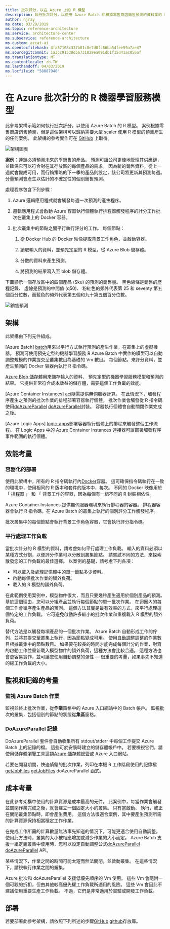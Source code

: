 ```yaml
---
title: 批次評分，以在 Azure 上的 R 模型
description: 執行批次評分，以使用 Azure Batch 和根據零售商店銷售預測的資料集的 R 模型。
author: njray
ms.date: 03/29/2019
ms.topic: reference-architecture
ms.service: architecture-center
ms.subservice: reference-architecture
ms.custom: azcat-ai
ms.openlocfilehash: 4fa57168c337b01c8e7d0fc86ba54fee59a7ae47
ms.sourcegitcommit: 1a3cc91530d56731029ea091db1f15d41ac056af
ms.translationtype: MT
ms.contentlocale: zh-TW
ms.lasthandoff: 04/03/2019
ms.locfileid: "58887948"
---
```

# <a name="batch-scoring-of-r-machine-learning-models-on-azure"></a>在 Azure 批次計分的 R 機器學習服務模型

此參考架構示範如何執行批次評分，以使用 Azure Batch 的 R 模型。 案例根據零售商店銷售預測，但是這個架構可以歸納需要大型 scaler 使用 R 模型的預測產生的任何案例。 此架構的參考實作可在 [GitHub][github] 上取得。

![架構圖表][0]

**案例**：連鎖必須預測未來的季銷售的產品。 預測可讓公司更佳地管理其供應鏈，並確保它可以符合對在其存放區的每個產品的需求。 因為新的銷售資料，從上一週就會變成可用，而行銷策略的下一季的產品則設定，該公司將更新其預測每週。 分量預測會產生以估計的不確定性的個別銷售預測。

處理程序包含下列步驟：

1. Azure 邏輯應用程式就會觸發每週一次預測的產生程序。

1. 邏輯應用程式會啟動 Azure 容器執行個體執行排程器觸發程序的計分工作批次在叢集上的 Docker 容器。

1. 批次叢集中的節點之間平行執行評分的工作。 每個節點：

    1. 從 Docker Hub 的 Docker 映像提取背景工作角色，並啟動容器。

    1. 讀取輸入的資料，並預先定型的 R 模型，從 Azure Blob 儲存體。

    1. 分數的資料來產生預測。

    1. 將預測的結果寫入至 blob 儲存體。

下圖顯示一個存放區中的四個產品 (Sku) 的預測的銷售量。 黑色線條是銷售的歷程記錄、 虛線是預測的中間值 (q50)、 粉紅色的頻外代表第 25 和 seventy 第五個百分位數，而藍色的頻外代表第五個和九十第五個百分位數。

![銷售預測][1]

## <a name="architecture"></a>架構

此架構由下列元件組成。

[Azure Batch] [ batch]用來以平行方式執行預測的產生作業，在叢集上的虛擬機器。 預測可使用預先定型的機器學習服務 R Azure Batch 中實作的模型可以自動調整規模的作業提交至叢集數目為基礎的 Vm 數目。 每個節點，來評分資料，並產生預測的 Docker 容器內執行 R 指令碼。

[Azure Blob 儲存體][ blob]用來儲存輸入的資料、 預先定型的機器學習服務模型和預測的結果。 它提供非常符合成本效益的儲存體，需要這個工作負載的效能。

[Azure Container Instances] [ aci]隨需提供無伺服器計算。 在此情況下，觸發程序產生之預測的批次作業的排程部署容器執行個體。 批次作業會觸發從 R 指令碼使用[doAzureParallel] [ doAzureParallel]封裝。 容器執行個體會自動關閉作業完成之後。

[Azure Logic Apps] [ logic-apps]部署容器執行個體上的排程來觸發整個工作流程。 在 Logic Apps 中的 Azure Container Instances 連接器可讓部署觸發程序事件範圍的執行個體。

## <a name="performance-considerations"></a>效能考量

### <a name="containerized-deployment"></a>容器化的部署

使用此架構中，所有的 R 指令碼執行內[Docker](https://www.docker.com/)容器。 這可確保指令碼執行在一致的環境中，使用相同的 R 版本和套件的版本中，每次。 不同的 Docker 映像用於 「 排程器 」 和 「 背景工作的容器，因為每個有一組不同的 R 封裝相依性。

Azure Container Instances 提供無伺服器環境來執行排程器的容器。 排程器容器會執行 R 指令碼，在 Azure Batch 的叢集上執行的個別評分工作觸發程序。

批次叢集中的每個節點會執行背景工作角色容器，它會執行評分指令碼。

### <a name="parallelizing-the-workload"></a>平行處理工作負載

當批次計分的 R 模型的資料，請考慮如何平行處理工作負載。 輸入的資料必須以某種方式分割，以便評分作業可以分散到叢集節點。 請嘗試不同的方法，來探索散發您的工作負載的最佳選擇。 以案例的基礎，請考慮下列各項：

- 可以載入及處理記憶體中的單一節點多少資料。
- 啟動每個批次作業的額外負荷。
- 載入的 R 模型的額外負荷。

在此範例使用案例中，模型物件很大，而且只要幾秒產生適用於個別產品的預測。 基於這個理由，您可以分組產品並執行每個節點的單一批次作業。 在迴圈內的每個工作會循序產生產品的預測。 這個方法其實是最有效率的方式，來平行處理這個特定的工作負載。 它可避免啟動許多較小的批次作業和重複載入 R 模型的額外負荷。

替代方法是以觸發每項產品的一個批次作業。 Azure Batch 自動形成工作的佇列，並將其提交至叢集上執行，因為節點變成可用。 使用[自動調整][ autoscale]調整的作業數目根據叢集中的節點數目。 如果要花較長的時間才能完成每個計分的作業，對齊的啟動工作並重新載入模型物件的額外負荷，這種方法會比較合適。 這種方法也會更容易實作，並可讓您使用自動調整的彈性 — 很重要的考量，如果事先不知道的總工作負載的大小。

## <a name="monitoring-and-logging-considerations"></a>監視和記錄的考量

### <a name="monitoring-azure-batch-jobs"></a>監視 Azure Batch 作業

監視並終止批次作業，從**作業**窗格中的 Azure 入口網站中的 Batch 帳戶。 監視批次的叢集，包括個別的節點的狀態從**集區**窗格。

### <a name="logging-with-doazureparallel"></a>DoAzureParallel 記錄

DoAzureParallel 套件會自動收集所有 stdout/stderr 中每個工作提交 Azure Batch 上的記錄的檔。 這些可於安裝時建立的儲存體帳戶中。 若要檢視它們，請使用儲存體瀏覽工具這類[Azure 儲存體總管][ storage-explorer]或 Azure 入口網站。

若要在開發期間，快速偵錯的批次作業，列印在本機 R 工作階段使用的記錄檔[getJobFiles] [ getJobFiles] doAzureParallel 函式。

## <a name="cost-considerations"></a>成本考量

在此參考架構中使用的計算資源是成本最高的元件。 此案例中，每當作業會觸發並關閉作業完成之後，就會建立一個固定大小的叢集。 只有當啟動、 執行，或正在關閉叢集節點時，即會產生費用。 這個方法很適合案例，其中要產生預測所需的計算資源保持相當穩定工作作業。

在完成工作所需的計算數量無法事先知道的情況下，可能更適合使用自動調整。 使用此方法時，叢集的大小被相應增加或減少作業的大小而定。 Azure Batch 支援一組定義叢集中使用時，您可以設定自動調整公式[doAzureParallel] [ doAzureParallel] API。

某些情況下，作業之間的時間可能太短而無法關閉，並啟動叢集。 在這些情況下，請視執行作業之間的叢集。

Azure 批次和 doAzureParallel 支援低優先順序的 Vm 使用。 這些 Vm 會隨附一個可觀的折扣，但由其他較高優先權工作負載所適用的風險。 這些 Vm 會因此不建議使用重要生產工作負載。 不過，它們是非常適用於實驗或開發工作負載。

## <a name="deployment"></a>部署

若要部署此參考架構，請依照下列所述的步驟[GitHub] [ github]存放庫。


[0]: ./_images/batch-scoring-r-models.png
[1]: ./_images/sales-forecasts.png
[aci]: /azure/container-instances/container-instances-overview
[autoscale]: /azure/batch/batch-automatic-scaling
[batch]: /azure/batch/batch-technical-overview
[blob]: /azure/storage/blobs/storage-blobs-introduction
[doAzureParallel]: https://github.com/Azure/doAzureParallel/blob/master/docs/32-autoscale.md
[getJobFiles]: /azure/machine-learning/service/how-to-train-ml-models
[github]: https://github.com/Azure/RBatchScoring
[logic-apps]: /azure/logic-apps/logic-apps-overview
[storage-explorer]: /azure/vs-azure-tools-storage-manage-with-storage-explorer?tabs=windows